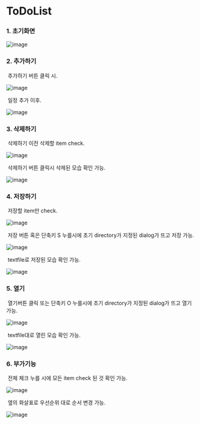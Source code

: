 

# ToDoList

###     1. 초기화면

![image](Capture/1.png)



###     2. 추가하기

​    추가하기 버튼 클릭 시.

![image](Capture/2-1.png)



​    일정 추가 이후.

![image](Capture/2-1-A.png)



###     3. 삭제하기

​    삭제하기 이전 삭제할 item check.

![image](Capture/2-2.png)



​    삭제하기 버튼 클릭시 삭제된 모습 확인 가능.

![image](Capture/2-2-A.png)



###     4. 저장하기

​    저장할 item만 check.

![image](Capture/2-3.png)



​    저장 버튼 혹은 단축키 S 누를시에 초기 directory가 지정된 dialog가 뜨고 저장 가능.

![image](Capture/2-3-A.png)



​    textfile로 저장된 모습 확인 가능.

![image](Capture/2-3-B.png)



###     5. 열기

​    열기버튼 클릭 또는 단축키 O 누를시에 초기 directory가 지정된 dialog가 뜨고 열기 가능.

![image](Capture/2-4.png)



​    textfile대로 열린 모습 확인 가능.

![image](Capture/2-4-A.png)



###     6. 부가기능

​         전체 체크 누를 시에 모든 item check 된 것 확인 가능.

![image](Capture/2-5.png)



​         옆의 화살표로 우선순위 대로 순서 변경 가능.

![image](Capture/2-6.png)











